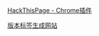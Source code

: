 [HackThisPage - Chrome插件](https://github.com/virejdasani/HackThisPage)

[版本标签生成网站](https://shields.io/)


